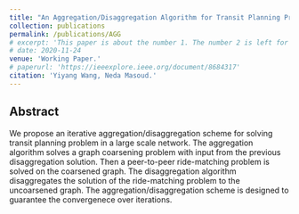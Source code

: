 ```yaml
---
title: "An Aggregation/Disaggregation Algorithm for Transit Planning Problem"
collection: publications
permalink: /publications/AGG
# excerpt: 'This paper is about the number 1. The number 2 is left for future work.'
# date: 2020-11-24
venue: 'Working Paper.'
# paperurl: 'https://ieeexplore.ieee.org/document/8684317'
citation: 'Yiyang Wang, Neda Masoud.'
---
```


<!-- [[PDF]](https://www.researchgate.net/publication/345699783_Adversarial_Online_Learning_with_Variable_Plays_in_the_Pursuit-Evasion_Game_Theoretical_Foundations_and_Application_in_Connected_and_Automated_Vehicle_Cybersecurity)
[[CODE]](https://github.com/yiyang920/adversarial_multi_armed_bandit_variable_plays) -->

## Abstract
We propose an iterative aggregation/disaggregation scheme for solving transit planning problem in a large scale network. The aggregation algorithm solves a graph coarsening problem with input from the previous disaggregation solution. Then a peer-to-peer ride-matching problem is solved on the coarsened graph. The disaggregation algorithm disaggregates the solution of the ride-matching problem to the uncoarsened graph. The aggregation/disaggregation scheme is designed to guarantee the convergenece over iterations.